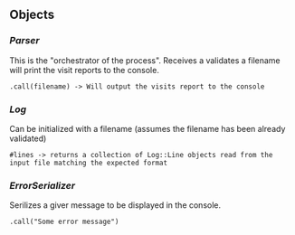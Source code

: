 ## Objects

### *Parser*

This is the "orchestrator of the process".
Receives a validates a filename will print the visit reports to the console. 

```
.call(filename) -> Will output the visits report to the console
```

### *Log*

Can be initialized with a filename (assumes the filename has been already validated)

```
#lines -> returns a collection of Log::Line objects read from the input file matching the expected format
```

### *ErrorSerializer*
Serilizes a giver message to be displayed in the console.
```
.call("Some error message")
